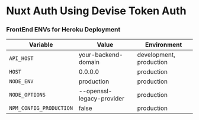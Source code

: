 # Nuxt Auth Using Devise Token Auth


### FrontEnd ENVs for Heroku Deployment

| Variable                | Value                     | Environment |
| ----------------------  | ------------------------- | ----------- |
| `API_HOST`              | your-backend-domain       | development, production |
| `HOST`                  | 0.0.0.0                   | production |
| `NODE_ENV`              | production                | production |
| `NODE_OPTIONS`          | --openssl-legacy-provider | production |
| `NPM_CONFIG_PRODUCTION` | false                     | production |
